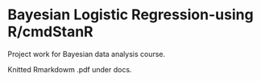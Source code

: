 # Bayesian Logistic Regression-using R/cmdStanR

Project work for Bayesian data analysis course.

Knitted Rmarkdowm .pdf under docs.
